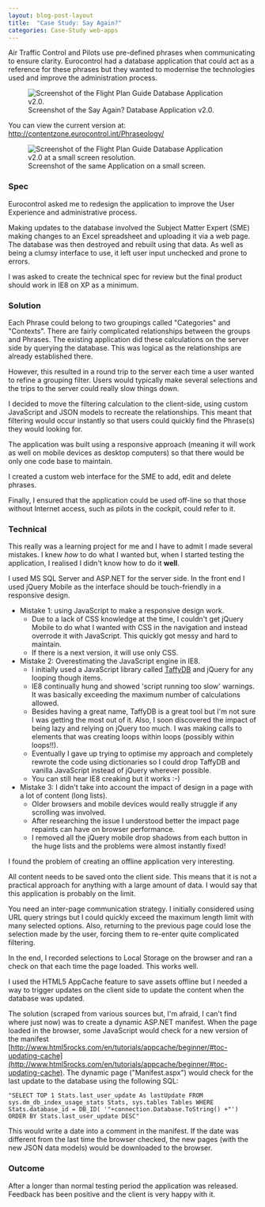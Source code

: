 ```yaml
---
layout: blog-post-layout
title:  "Case Study: Say Again?"
categories: Case-Study web-apps
---
```


Air Traffic Control and Pilots use pre-defined phrases when communicating to ensure clarity. Eurocontrol had a database application that could act as a reference for these phrases but they wanted to modernise the technologies used and improve the administration process.

<figure>
  <img src="/blog/img/2014/jan/2014-01-11-case-phr.jpg" alt="Screenshot of the Flight Plan Guide Database Application v2.0." style="max-width:653px;">
  <figcaption>Screenshot of the Say Again? Database Application v2.0.</figcaption>
</figure>

You can view the current version at: <a href="http://contentzone.eurocontrol.int/Phraseology/" title="Open the Say Again? application in a new Window." target="_blank">http://contentzone.eurocontrol.int/Phraseology/</a>

<figure>
  <img src="/blog/img/2014/jan/2014-01-11-case-phrm.jpg" alt="Screenshot of the Flight Plan Guide Database Application v2.0 at a small screen resolution." style="max-width:436px;">
  <figcaption>Screenshot of the same Application on a small screen.</figcaption>
</figure>

### Spec

Eurocontrol asked me to redesign the application to improve the User Experience and administrative process.

Making updates to the database involved the Subject Matter Expert (SME) making changes to an Excel spreadsheet and uploading it via a web page. The database was then destroyed and rebuilt using that data. As well as being a clumsy interface to use, it left user input unchecked and prone to errors.

I was asked to create the technical spec for review but the final product should work in IE8 on XP as a minimum.

### Solution

Each Phrase could belong to two groupings called "Categories" and "Contexts". There are fairly complicated relationships between the groups and Phrases. The existing application did these calculations on the server side by querying the database. This was logical as the relationships are already established there.

However, this resulted in a round trip to the server each time a user wanted to refine a grouping filter. Users would typically make several selections and the trips to the server could really slow things down.

I decided to move the filtering calculation to the client-side, using custom JavaScript and JSON models to recreate the relationships. This meant that filtering would occur instantly so that users could quickly find the Phrase(s) they would looking for.

The application was built using a responsive approach (meaning it will work as well on mobile devices as desktop computers) so that there would be only one code base to maintain.

I created a custom web interface for the SME to add, edit and delete phrases.

Finally, I ensured that the application could be used off-line so that those without Internet access, such as pilots in the cockpit, could refer to it.

### Technical

This really was a learning project for me and I have to admit I made several mistakes. I knew *how* to do what I wanted but, when I started testing the application, I realised I didn't know how to do it **well**.

I used MS SQL Server and ASP.NET for the server side. In the front end I used jQuery Mobile as the interface should be touch-friendly in a responsive design.

* Mistake 1: using JavaScript to make a responsive design work.
    * Due to a lack of CSS knowledge at the time, I couldn't get jQuery Mobile to do what I wanted with CSS in the navigation and instead overrode it with JavaScript. This quickly got messy and hard to maintain.
    * If there is a next version, it will use only CSS.
* Mistake 2: Overestimating the JavaScript engine in IE8.
    * I initially used a JavaScript library called [TaffyDB](http://www.taffydb.com/ "An open source JavaScript Database library.") and jQuery for any looping though items.
    * IE8 continually hung and showed 'script running too slow' warnings. It was basically exceeding the maximum number of calculations allowed.
    * Besides having a great name, TaffyDB is a great tool but I'm not sure I was getting the most out of it. Also, I soon discovered the impact of being lazy and relying on jQuery too much. I was making calls to elements that was creating loops within loops (possibly within loops!!).
    * Eventually I gave up trying to optimise my approach and completely rewrote the code using dictionaries so I could drop TaffyDB and vanilla JavaScript instead of jQuery wherever possible.
    * You can still hear IE8 creaking but it works :-)
* Mistake 3: I didn't take into account the impact of design in a page with a lot of content (long lists).
    * Older browsers and mobile devices would really struggle if any scrolling was involved.
    * After researching the issue I understood better the impact page repaints can have on browser performance.
    * I removed all the jQuery mobile drop shadows from each button in the huge lists and the problems were almost instantly fixed!

I found the problem of creating an offline application very interesting.

All content needs to be saved onto the client side. This means that it is not a practical approach for anything with a large amount of data. I would say that this application is probably on the limit.

You need an inter-page communication strategy. I initially considered using URL query strings but I could quickly exceed the maximum length limit with many selected options. Also, returning to the previous page could lose the selection made by the user, forcing them to re-enter quite complicated filtering.

In the end, I recorded selections to Local Storage on the browser and ran a check on that each time the page loaded. This works well.

I used the HTML5 AppCache feature to save assets offline but I needed a way to trigger updates on the client side to update the content when the database was updated.

The solution (scraped from various sources but, I'm afraid, I can't find where just now) was to create a dynamic ASP.NET manifest. When the page loaded in the browser, some JavaScript would check for a new version of the manifest [http://www.html5rocks.com/en/tutorials/appcache/beginner/#toc-updating-cache](http://www.html5rocks.com/en/tutorials/appcache/beginner/#toc-updating-cache). The dynamic page ("Manifest.aspx") would check for the last update to the database using the following SQL:

`"SELECT TOP 1 Stats.last_user_update As lastUpdate FROM sys.dm_db_index_usage_stats Stats, sys.tables Tables WHERE Stats.database_id = DB_ID( '"+connection.Database.ToString() +"') ORDER BY Stats.last_user_update DESC"`

This would write a date into a comment in the manifest. If the date was different from the last time the browser checked, the new pages (with the new JSON data models) would be downloaded to the browser.

### Outcome

After a longer than normal testing period the application was released. Feedback has been positive and the client is very happy with it.